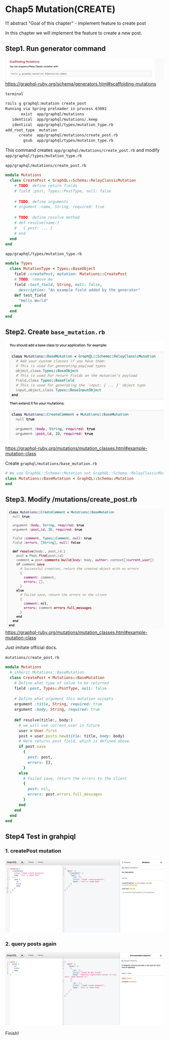 # Chap5 Mutation(CREATE)
!!! abstract "Goal of this chapter"
    - Implement feature to create post



In this chapter we will implement the feature to create a new post.

## Step1. Run generator command

![01](./img/05-mutation-create/01.png)
https://graphql-ruby.org/schema/generators.html#scaffolding-mutations

`terminal`
```bash
rails g graphql:mutation create_post
Running via Spring preloader in process 63092
       exist  app/graphql/mutations
   identical  app/graphql/mutations/.keep
   identical  app/graphql/types/mutation_type.rb
add_root_type  mutation
      create  app/graphql/mutations/create_post.rb
        gsub  app/graphql/types/mutation_type.rb
```

This command creates `app/graphql/mutations/create_post.rb` and modify `app/graphql/types/mutation_type.rb`

`app/graphql/mutations/create_post.rb`
```ruby
module Mutations
  class CreatePost < GraphQL::Schema::RelayClassicMutation
    # TODO: define return fields
    # field :post, Types::PostType, null: false

    # TODO: define arguments
    # argument :name, String, required: true

    # TODO: define resolve method
    # def resolve(name:)
    #   { post: ... }
    # end
  end
end
```

`app/graphql/types/mutation_type.rb`
```ruby
module Types
  class MutationType < Types::BaseObject
    field :createPost, mutation: Mutations::CreatePost
    # TODO: remove me
    field :test_field, String, null: false,
      description: "An example field added by the generator"
    def test_field
      "Hello World"
    end
  end
end
```

## Step2. Create `base_mutation.rb`

![02](./img/05-mutation-create/02.png)

https://graphql-ruby.org/mutations/mutation_classes.html#example-mutation-class

Create `graphql/mutations/base_mutation.rb`

```ruby
# We use GraphQL::Schema::Mutation not GraphQL::Schema::RelayClassicMutation# Because I use apollo-client
class Mutations::BaseMutation < GraphQL::Schema::Mutation
end
```

## Step3. Modify /mutations/create_post.rb

![03](./img/05-mutation-create/03.png)
https://graphql-ruby.org/mutations/mutation_classes.html#example-mutation-class

Just imitate official docs.

`mutations/create_post.rb`
```ruby
module Mutations
  # inherit Mutations::BaseMutation
  class CreatePost < Mutations::BaseMutation
    # Define what type of value to be returned
    field :post, Types::PostType, null: false

    # Define what argument this mutation accepts
    argument :title, String, required: true
    argument :body, String, required: true

    def resolve(title:, body:)
      # we will use current_user in future
      user = User.first
      post = user.posts.new(title: title, body: body)
      # Here returns post field, which is defined above.
      if post.save
        {
          post: post,
          errors: [],
        }
      else
        # Failed save, return the errors to the client
        {
          post: nil,
          errors: post.errors.full_messages
        }
      end
    end
  end
end
```

## Step4 Test in grahpiql
### 1. createPost mutation
![04](./img/05-mutation-create/04.png)


### 2. query posts again
![05](./img/05-mutation-create/05.png)

Finish!

